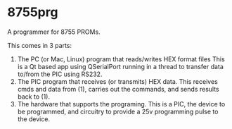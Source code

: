 # 8755prg
A programmer for 8755 PROMs.

This comes in 3 parts:
1) The PC (or Mac, Linux) program that reads/writes HEX format files
   This is a Qt based app using QSerialPort running in a thread to
   transfer data to/from the PIC using RS232.
2) The PIC program that receives (or transmits) HEX data.
   This receives cmds and data from (1), carries out the commands,
   and sends results back to (1).
3) The hardware that supports the programing.
   This is a PIC, the device to be programmed, and circuitry to provide
   a 25v programming pulse to the device.
